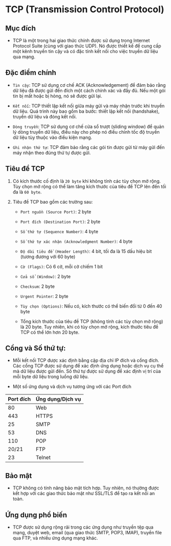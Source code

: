 # TCP (Transmission Control Protocol)

## Mục đích

- TCP là một trong hai giao thức chính được sử dụng trong Internet Protocol Suite (cùng với giao thức UDP). Nó được thiết kế để cung cấp một kênh truyền tin cậy và có đặc tính kết nối cho việc truyền dữ liệu qua mạng.

## Đặc điểm chính

- `Tin cậy`: TCP sử dụng cơ chế ACK (Acknowledgement) để đảm bảo rằng dữ liệu đã được gửi đến đích một cách chính xác và đầy đủ. Nếu một gói tin bị mất hoặc bị hỏng, nó sẽ được gửi lại.

- `Kết nối`: TCP thiết lập kết nối giữa máy gửi và máy nhận trước khi truyền dữ liệu. Quá trình này bao gồm ba bước: thiết lập kết nối (handshake), truyền dữ liệu và đóng kết nối.

- `Dòng truyền`: TCP sử dụng cơ chế cửa sổ trượt (sliding window) để quản lý dòng truyền dữ liệu, điều này cho phép nó điều chỉnh tốc độ truyền dữ liệu tùy thuộc vào điều kiện mạng.

- `Ghi nhận thứ tự`: TCP đảm bảo rằng các gói tin được gửi từ máy gửi đến máy nhận theo đúng thứ tự được gửi.

## Tiêu đề TCP 

1. Có kích thước cố định là `20 byte` khi không tính các tùy chọn mở rộng. Tùy chọn mở rộng có thể làm tăng kích thước của tiêu đề TCP lên đến tối đa là `60 byte`.

2. Tiêu đề TCP bao gồm các trường sau:

	+ `Port nguồn (Source Port)`: 2 byte

	+ `Port đích (Destination Port)`: 2 byte

	+ `Số thứ tự (Sequence Number)`: 4 byte

	+ `Số thứ tự xác nhận (Acknowledgment Number)`: 4 byte

	+ `Độ dài tiêu đề (Header Length)`: 4 bit, tối đa là 15 dấu hiệu bit (tương đương với 60 byte)

	+ `Cờ (Flags)`: Có 6 cờ, mỗi cờ chiếm 1 bit

	+ `Cửa sổ (Window)`: 2 byte

	+ `Checksum`: 2 byte

	+ `Urgent Pointer`: 2 byte

	+ `Tùy chọn (Options)`: Nếu có, kích thước có thể biến đổi từ 0 đến 40 byte

	+ Tổng kích thước của tiêu đề TCP (không tính các tùy chọn mở rộng) là 20 byte. Tuy nhiên, khi có tùy chọn mở rộng, kích thước tiêu đề TCP có thể lớn hơn 20 byte.

## Cổng và Số thứ tự:

- Mỗi kết nối TCP được xác định bằng cặp địa chỉ IP đích và cổng đích. Các cổng TCP được sử dụng để xác định ứng dụng hoặc dịch vụ cụ thể mà dữ liệu được gửi đến. Số thứ tự được sử dụng để xác định vị trí của mỗi byte dữ liệu trong luồng dữ liệu.

- Một số ứng dụng và dịch vụ tương ứng với các Port đích

| Port đích | Ứng dụng/Dịch vụ |
| ----------|-------- |
| 80 | Web |
| 443 | HTTPS |
| 25| SMTP |
| 53 | DNS |
| 110 | POP |
| 20/21 | FTP |
| 23 | Telnet |

## Bảo mật

- TCP không có tính năng bảo mật tích hợp. Tuy nhiên, nó thường được kết hợp với các giao thức bảo mật như SSL/TLS để tạo ra kết nối an toàn.

## Ứng dụng phổ biến

- TCP được sử dụng rộng rãi trong các ứng dụng như truyền tệp qua mạng, duyệt web, email (qua giao thức SMTP, POP3, IMAP), truyền file qua FTP, và nhiều ứng dụng mạng khác.
